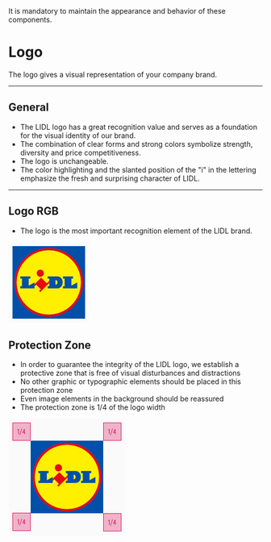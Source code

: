 <AlertWarning alertHeadline="Not modifiable">
It is mandatory to maintain the appearance and behavior of these components.
</AlertWarning>

# Logo

The logo gives a visual representation of your company brand.

---

## General

- The LIDL logo has a great recognition value and serves as a foundation for the visual identity of our brand.
- The combination of clear forms and strong colors symbolize strength, diversity and price competitiveness.
- The logo is unchangeable.
- The color highlighting and the slanted position of the "i" in the lettering emphasize the fresh and surprising character of LIDL.

---

## Logo RGB

- The logo is the most important recognition element of the LIDL brand.

![logo: rgb](assets/logo_RGB@1x.png)

## Protection Zone

- In order to guarantee the integrity of the LIDL logo, we establish a protective zone that is free of visual disturbances and distractions
- No other graphic or typographic elements should be placed in this protection zone
- Even image elements in the background should be reassured
- The protection zone is 1/4 of the logo width<br>

![logo: protection zone](assets/protection_zone@1x.png)
